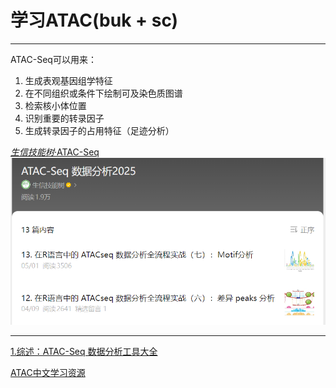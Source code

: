 # 学习ATAC(buk + sc)

---

ATAC-Seq可以用来：
  1. 生成表观基因组学特征
  2. 在不同组织或条件下绘制可及染色质图谱
  3. 检索核小体位置
  4. 识别重要的转录因子
  5. 生成转录因子的占用特征（足迹分析）

[*生信技能树*·ATAC-Seq](https://mp.weixin.qq.com/mp/appmsgalbum?action=getalbum&__biz=MzAxMDkxODM1Ng==&scene=1&album_id=3825619502127398912&count=3#wechat_redirect)
![ATAC-Seq](png/ATAC-Seq.png)

---

[1.综述：ATAC-Seq 数据分析工具大全](https://mp.weixin.qq.com/s/DSm7z9Z2QYfZJ5A_Ch7Z6g)

[ATAC中文学习资源](https://mp.weixin.qq.com/mp/appmsgalbum?__biz=MzAxMDkxODM1Ng==&action=getalbum&album_id=3825619502127398912&subscene=189&scenenote=https%3A%2F%2Fmp.weixin.qq.com%2Fs%3F__biz%3DMzAxMDkxODM1Ng%3D%3D%26mid%3D2247538904%26idx%3D1%26sn%3Db8a8393137c5e599e5f7a1b33715d4e9%26chksm%3D9b4b1863ac3c91750db3d0d5f0732905197bffcf786454309094cebc96e797c07f6a04dd1fb0%26cur_album_id%3D3825619502127398912%26scene%3D189%26key%3Ddaf9bdc5abc4e8d0851611211b85885dbdc306f6d992b3cef8eef0c0bcbdab0f778f294c8cf6dc082f581bcc7372b6ba2704cfeba7cc937b4c98742ff897e7d4ef4aa9ebe4ec334af028e6b504b6ebaf6884621c2102adb09d725771c46bffe01085ee6b39742271db5cf8ed655d013022afe79bf821c1cab206482948f7071b%26ascene%3D0%26uin%3DNDIxMzk4MTk3%26devicetype%3DWindows%2B11%2Bx64%26version%3D63090c33%26lang%3Dzh_CN%26countrycode%3DCN%26exportkey%3Dn_ChQIAhIQj6Pe6cyNMp0D49NAt6LmZhLmAQIE97dBBAEAAAAAADdcNmS%252Ba1sAAAAOpnltbLcz9gKNyK89dVj0i0JJwIhsKgwUiurYkjY88FVyEcYdGphnQEO%252BTD7vXb3GyCJ08cCSqMxRu84V%252BKSftWd8WdCpmr2pJkv%252BhE2vorTlAHRfqzfloGOnFLfdITdFvP1MHIjPdUzj%252BVCQuDfaSkJ0KH4hjvpgjupLYHVsnw1uIufC9PqVNG2pMTYP4hofIoopMBQ9F9hhjKYkscLj9hBb2Ax8mwR1jr1PmdfM37AmfZb01SkUYHoKOpeyRqTToCjQBequnmoNVvx9fTxj%26acctmode%3D0%26pass_ticket%3D%252BzkNfT%252FzC8z%252F2ygWf1AwYZ%252FAlE81E1r%252BDRKfc8SQYA1gtHVgExFF1b108S4Q5jGj%26wx_header%3D1&nolastread=1&sessionid=1742267548#wechat_redirect)